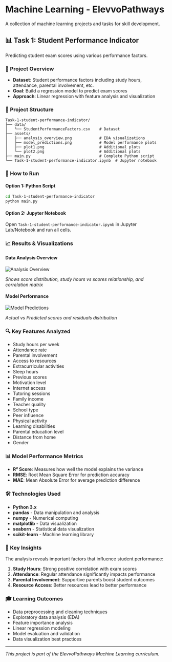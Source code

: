 # Machine Learning - ElevvoPathways

A collection of machine learning projects and tasks for skill development.

## 📊 Task 1: Student Performance Indicator

Predicting student exam scores using various performance factors.

### 🎯 Project Overview
- **Dataset**: Student performance factors including study hours, attendance, parental involvement, etc.
- **Goal**: Build a regression model to predict exam scores
- **Approach**: Linear regression with feature analysis and visualization

### 📁 Project Structure
```
Task-1-student-performance-indicator/
├── data/
│   └── StudentPerformanceFactors.csv    # Dataset
├── assets/
│   ├── analysis_overview.png            # EDA visualizations
│   ├── model_predictions.png            # Model performance plots
│   ├── plot1.png                        # Additional plots
│   └── plot2.png                        # Additional plots
├── main.py                              # Complete Python script
└── Task-1-student-performance-indicator.ipynb  # Jupyter notebook
```

### 🚀 How to Run

#### Option 1: Python Script
```bash
cd Task-1-student-performance-indicator
python main.py
```

#### Option 2: Jupyter Notebook
Open `Task-1-student-performance-indicator.ipynb` in Jupyter Lab/Notebook and run all cells.

### 📈 Results & Visualizations

#### Data Analysis Overview
![Analysis Overview](Task-1-student-performance-indicator/assets/analysis_overview.png)

*Shows score distribution, study hours vs scores relationship, and correlation matrix*

#### Model Performance
![Model Predictions](Task-1-student-performance-indicator/assets/model_predictions.png)

*Actual vs Predicted scores and residuals distribution*

### 🔍 Key Features Analyzed
- Study hours per week
- Attendance rate
- Parental involvement
- Access to resources
- Extracurricular activities
- Sleep hours
- Previous scores
- Motivation level
- Internet access
- Tutoring sessions
- Family income
- Teacher quality
- School type
- Peer influence
- Physical activity
- Learning disabilities
- Parental education level
- Distance from home
- Gender

### 📊 Model Performance Metrics
- **R² Score**: Measures how well the model explains the variance
- **RMSE**: Root Mean Square Error for prediction accuracy
- **MAE**: Mean Absolute Error for average prediction difference

### 🛠️ Technologies Used
- **Python 3.x**
- **pandas** - Data manipulation and analysis
- **numpy** - Numerical computing
- **matplotlib** - Data visualization
- **seaborn** - Statistical data visualization
- **scikit-learn** - Machine learning library

### 📝 Key Insights
The analysis reveals important factors that influence student performance:
1. **Study Hours**: Strong positive correlation with exam scores
2. **Attendance**: Regular attendance significantly impacts performance
3. **Parental Involvement**: Supportive parents boost student outcomes
4. **Resource Access**: Better resources lead to better performance

### 🎓 Learning Outcomes
- Data preprocessing and cleaning techniques
- Exploratory data analysis (EDA)
- Feature importance analysis
- Linear regression modeling
- Model evaluation and validation
- Data visualization best practices

---

*This project is part of the ElevvoPathways Machine Learning curriculum.*
